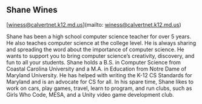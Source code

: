 ## Shane Wines

[winess@calvertnet.k12.md.us](mailto: winess@calvertnet.k12.md.us)

Shane has been a high school computer science teacher for over 5 years. He also teaches computer science at the college level. He is always sharing and spreading the word about the importance of computer science. He wants to support you to bring computer science’s creativity, discovery, and fun to all your students. Shane holds a B.S. in Computer Science from Coastal Carolina University and a M.A. in Education from Notre Dame of Maryland University. He has helped with writing the K-12 CS Standards for Maryland and is an advocate for CS for all. In his spare time, Shane likes to work on cars, play games, travel, learn to program, and run clubs, such as Girls Who Code, MESA, and a Unity video game development club.
